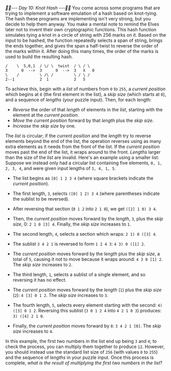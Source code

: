 *:calendar::calendar:--- Day 10: Knot Hash ---:calendar::calendar:*
You come across some programs that are trying to implement a software emulation of a hash based on knot-tying. The hash these programs are implementing isn't very strong, but you decide to help them anyway. You make a mental note to remind the Elves later not to invent their own cryptographic functions.
This hash function simulates tying a knot in a circle of string with 256 marks on it. Based on the input to be hashed, the function repeatedly selects a span of string, brings the ends together, and gives the span a half-twist to reverse the order of the marks within it. After doing this many times, the order of the marks is used to build the resulting hash.
```  4--5   pinch   4  5           4   1
/    \  5,0,1  / \/ \  twist  / \ / \
3      0  -->  3      0  -->  3   X   0
\    /         \ /\ /         \ / \ /
2--1           2  1           2   5
```
To achieve this, begin with a *list* of numbers from `0` to `255`, a *current position* which begins at `0` (the first element in the list), a *skip size* (which starts at `0`), and a sequence of *lengths* (your puzzle input).  Then, for each length:

- *Reverse* the order of that *length* of elements in the *list*, starting with the element at the *current position*.
- *Move* the *current position* forward by that *length* plus the *skip size*.
- *Increase* the *skip size* by one.

The *list* is circular; if the *current position* and the *length* try to reverse elements beyond the end of the list, the operation reverses using as many extra elements as it needs from the front of the list. If the *current position* moves past the end of the list, it wraps around to the front. *Lengths* larger than the size of the *list* are invalid.
Here's an example using a smaller list:
Suppose we instead only had a circular list containing five elements, `0, 1, 2, 3, 4`, and were given input lengths of `3, 4, 1, 5`.

- The list begins as `[0] 1 2 3 4` (where square brackets indicate the *current position*).
- The first length, `3`, selects `([0] 1 2) 3 4` (where parentheses indicate the sublist to be reversed).
- After reversing that section (`0 1 2` into `2 1 0`), we get `([2] 1 0) 3 4`.
- Then, the *current position* moves forward by the *length*, `3`, plus the *skip size*, 0: `2 1 0 [3] 4`. Finally, the *skip size* increases to `1`.


- The second length, `4`, selects a section which wraps: `2 1) 0 ([3] 4`.
- The sublist `3 4 2 1` is reversed to form `1 2 4 3`: `4 3) 0 ([1] 2`.
- The *current position* moves forward by the *length* plus the *skip size*, a total of `5`, causing it not to move because it wraps around: `4 3 0 [1] 2`. The *skip size* increases to `2`.


- The third length, `1`, selects a sublist of a single element, and so reversing it has no effect.
- The *current position* moves forward by the *length* (`1`) plus the *skip size* (`2`): `4 [3] 0 1 2`. The *skip size* increases to `3`.


- The fourth length, `5`, selects every element starting with the second: `4) ([3] 0 1 2`. Reversing this sublist (`3 0 1 2 4` into `4 2 1 0 3`) produces: `3) ([4] 2 1 0`.
- Finally, the *current position* moves forward by `8`: `3 4 2 1 [0]`. The *skip size* increases to `4`.

In this example, the first two numbers in the list end up being `3` and `4`; to check the process, you can multiply them together to produce `12`.
However, you should instead use the standard list size of `256` (with values `0` to `255`) and the sequence of *lengths* in your puzzle input. Once this process is complete, *what is the result of multiplying the first two numbers in the list*?

